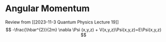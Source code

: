 # Angular Momentum
Review from [[2023-11-3 Quantum Physics Lecture 19]]
$$
-\frac{\hbar^{2}}{2m} \nabla \Psi (x,y,z) + V(x,y,z)\Psi(x,y,z)=E\Psi(x,y,z)
$$


